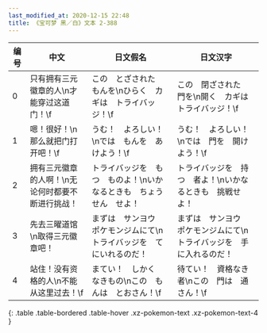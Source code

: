 ```yaml
---
last_modified_at: 2020-12-15 22:48
title: 《宝可梦 黑／白》文本 2-388
---
```

| 编号 | 中文 | 日文假名 | 日文汉字 |
| ---- | ---- | ---- | --- |
| 0 | 只有拥有三元徽章的人\n才能穿过这道门！\f | この　とざされた　もんを\nひらく　カギは　トライバッジ！\f | この　閉ざされた　門を\n開く　カギは　トライバッジ！\f |
| 1 | 嗯！很好！\n那么就把门打开吧！\f | うむ！　よろしい！\nでは　もんを　あけよう！\f | うむ！　よろしい！\nでは　門を　開けよう！\f |
| 2 | 拥有三元徽章的人啊！\n无论何时都要不断进行挑战！ | トライバッジを　もつ　ものよ！\nいかなるときも　ちょうせん　せよ！ | トライバッジを　持つ　者よ！\nいかなるときも　挑戦せよ！ |
| 3 | 先去三曜道馆\n取得三元徽章吧！ | まずは　サンヨウ　ポケモンジムにて\nトライバッジを　てにいれるのだ！ | まずは　サンヨウ　ポケモンジムにて\nトライバッジを　手に入れるのだ！ |
| 4 | 站住！没有资格的人\n不能从这里过去！\f | まてい！　しかく　なきもの\nこの　もんは　とおさん！\f | 待てい！　資格なき者\nこの　門は　通さん！\f |
{: .table .table-bordered .table-hover .xz-pokemon-text .xz-pokemon-text-4 }